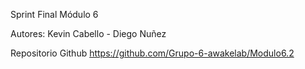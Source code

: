 Sprint Final Módulo 6

Autores:
 Kevin Cabello - Diego Nuñez

Repositorio Github
https://github.com/Grupo-6-awakelab/Modulo6.2
